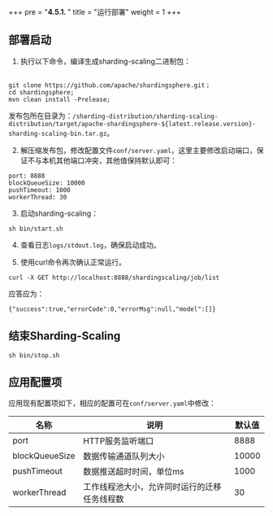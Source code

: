 +++
pre = "<b>4.5.1. </b>"
title = "运行部署"
weight = 1
+++

## 部署启动

1. 执行以下命令，编译生成sharding-scaling二进制包：

```

git clone https://github.com/apache/shardingsphere.git；
cd shardingsphere;
mvn clean install -Prelease;
```

发布包所在目录为：`/sharding-distribution/sharding-scaling-distribution/target/apache-shardingsphere-${latest.release.version}-sharding-scaling-bin.tar.gz`。

2. 解压缩发布包，修改配置文件`conf/server.yaml`，这里主要修改启动端口，保证不与本机其他端口冲突，其他值保持默认即可：

```
port: 8888
blockQueueSize: 10000
pushTimeout: 1000
workerThread: 30
```

3. 启动sharding-scaling：

```
sh bin/start.sh
```

4. 查看日志`logs/stdout.log`，确保启动成功。

5. 使用curl命令再次确认正常运行。

```
curl -X GET http://localhost:8888/shardingscaling/job/list
```

应答应为：

```
{"success":true,"errorCode":0,"errorMsg":null,"model":[]}
```

## 结束Sharding-Scaling
   
 ```
 sh bin/stop.sh
 ```
 
## 应用配置项
 
应用现有配置项如下，相应的配置可在`conf/server.yaml`中修改：

| 名称           | 说明                                         | 默认值 |
| -------------- | -------------------------------------------- | ------ |
| port           | HTTP服务监听端口                             | 8888   |
| blockQueueSize | 数据传输通道队列大小                         | 10000  |
| pushTimeout    | 数据推送超时时间，单位ms                     | 1000   |
| workerThread   | 工作线程池大小，允许同时运行的迁移任务线程数 | 30     |
 